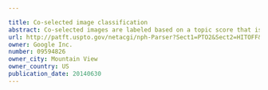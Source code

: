 ```yaml
---

title: Co-selected image classification
abstract: Co-selected images are labeled based on a topic score that is a measure of relevance of the co-selected image to a first topic to which a reference image belongs. The first topic to which the reference image belongs is identified based on a reference label associated with the reference image. The co-selected images are images that are selected for presentation subsequent to selection of the reference image during a user session. The co-selected images are identified based on selection data for user sessions in which the reference image was selected for presentation. The topic score is generated based on a frequency of selection of the co-selected image. Image search results for a second topic can be filtered to remove images that are labeled as belonging to the first topic or the image search results can be reordered to adjust the presentation positions at which images are referenced based on the topic to which the images belong.
url: http://patft.uspto.gov/netacgi/nph-Parser?Sect1=PTO2&Sect2=HITOFF&p=1&u=%2Fnetahtml%2FPTO%2Fsearch-adv.htm&r=1&f=G&l=50&d=PALL&S1=09594826&OS=09594826&RS=09594826
owner: Google Inc.
number: 09594826
owner_city: Mountain View
owner_country: US
publication_date: 20140630
---
```

